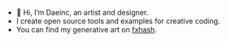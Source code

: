 - 👋 Hi, I’m Daeinc, an artist and designer.
- I create open source tools and examples for creative coding.
- You can find my generative art on [fxhash](https://www.fxhash.xyz/u/Daeinc).
